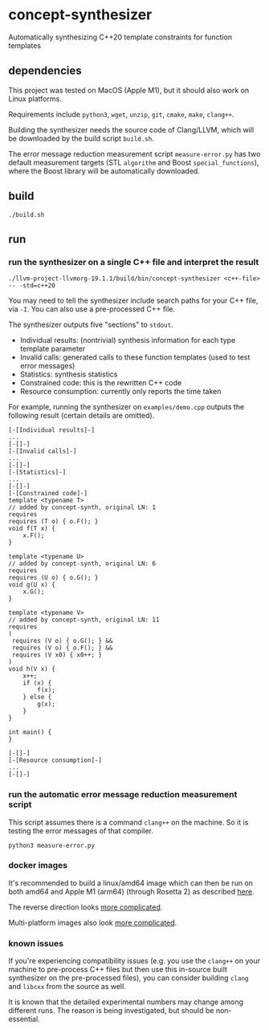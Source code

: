 # concept-synthesizer
Automatically synthesizing C++20 template constraints for function templates

## dependencies

This project was tested on MacOS (Apple M1), but it should also work on Linux platforms.

Requirements include `python3`, `wget`, `unzip`, `git`, `cmake`, `make`, `clang++`.

Building the synthesizer needs the source code of Clang/LLVM,
which will be downloaded by the build script `build.sh`.

The error message reduction measurement script `measure-error.py`
has two default measurement targets (STL `algorithm` and Boost `special_functions`),
where the Boost library will be automatically downloaded.

## build

```
./build.sh
```

## run

### run the synthesizer on a single C++ file and interpret the result

```
./llvm-project-llvmorg-19.1.1/build/bin/concept-synthesizer <c++-file> -- -std=c++20
```

You may need to tell the synthesizer include search paths for your C++ file, via `-I`.
You can also use a pre-processed C++ file.

The synthesizer outputs five "sections" to `stdout`.
+ Individual results: (nontrivial) synthesis information for each type template parameter
+ Invalid calls: generated calls to these function templates (used to test error messages)
+ Statistics: synthesis statistics
+ Constrained code: this is the rewritten C++ code
+ Resource consumption: currently only reports the time taken

For example, running the synthesizer on `examples/demo.cpp`
outputs the following result (certain details are omitted).

```
[-[Individual results]-]
...
[-[]-]
[-[Invalid calls]-]
...
[-[]-]
[-[Statistics]-]
...
[-[]-]
[-[Constrained code]-]
template <typename T>
// added by concept-synth, original LN: 1
requires
requires (T o) { o.F(); }
void f(T x) {
    x.F();
}

template <typename U>
// added by concept-synth, original LN: 6
requires
requires (U o) { o.G(); }
void g(U x) {
    x.G();
}

template <typename V>
// added by concept-synth, original LN: 11
requires
(
 requires (V o) { o.G(); } &&
 requires (V o) { o.F(); } &&
 requires (V x0) { x0++; }
)
void h(V x) {
    x++;
    if (x) {
        f(x);
    } else {
        g(x);
    }
}

int main() {
}

[-[]-]
[-[Resource consumption]-]
...
[-[]-]
```

### run the automatic error message reduction measurement script

This script assumes there is a command `clang++` on the machine.
So it is testing the error messages of that compiler.

```
python3 measure-error.py
```

### docker images

It's recommended to build a linux/amd64 image which can then be run on both
amd64 and Apple M1 (arm64) (through Rosetta 2) as described [here](https://stackoverflow.com/questions/67458621/how-to-run-amd64-docker-image-on-arm64-host-platform).

The reverse direction looks [more complicated](https://stackoverflow.com/questions/68675532/how-to-run-arm64-docker-images-on-amd64-host-platform).

Multi-platform images also look [more complicated](https://docs.docker.com/build/building/multi-platform/).

### known issues

If you're experiencing compatibility issues
(e.g. you use the `clang++` on your machine to pre-process C++ files
but then use this in-source built synthesizer on the pre-processed files),
you can consider building `clang` and `libcxx` from the source as well.

It is known that the detailed experimental numbers may change among
different runs. The reason is being investigated, but should be non-essential.
